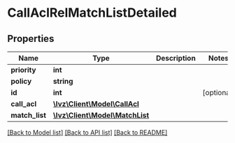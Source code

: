 # CallAclRelMatchListDetailed

## Properties
Name | Type | Description | Notes
------------ | ------------- | ------------- | -------------
**priority** | **int** |  | 
**policy** | **string** |  | 
**id** | **int** |  | [optional] 
**call_acl** | [**\Ivz\Client\Model\CallAcl**](CallAcl.md) |  | 
**match_list** | [**\Ivz\Client\Model\MatchList**](MatchList.md) |  | 

[[Back to Model list]](../README.md#documentation-for-models) [[Back to API list]](../README.md#documentation-for-api-endpoints) [[Back to README]](../README.md)


